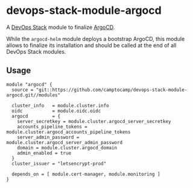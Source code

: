 # devops-stack-module-argocd

A [DevOps Stack](https://devops-stack.io) module to finalize [ArgoCD](https://argoproj.github.io/cd/).

While the `argocd-helm` module deploys a bootstrap ArgoCD, this module allows to finalize its installation and should be called at the end of all DevOps Stack modules.


## Usage

```hcl
module "argocd" {
  source = "git::https://github.com/camptocamp/devops-stack-module-argocd.git//modules"

  cluster_info   = module.cluster.info
  oidc           = module.oidc.oidc
  argocd         = {
    server_secretkey = module.cluster.argocd_server_secretkey
    accounts_pipeline_tokens = module.cluster.argocd_accounts_pipeline_tokens
    server_admin_password = module.cluster.argocd_server_admin_password
    domain = module.cluster.argocd_domain
    admin_enabled = true
  }
  cluster_issuer = "letsencrypt-prod"

  depends_on = [ module.cert-manager, module.monitoring ]
}
```

